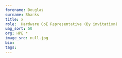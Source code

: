 ```yaml
---
forename: Douglas
surname: Shanks
title: x
role:  Hardware CoE Representative (By invitation)
uag_sort: 50
org: HPE *
image_src: null.jpg
bio: 
tags: 
---
```

